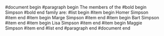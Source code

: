 #document begin
		#paragraph begin
			The members of the #bold begin Simpson #bold end family are:
			#list begin
				#item begin Homer Simpson #item end
				#item begin Marge Simpson #item end
				#item begin Bart Simpson #item end
				#item begin Lisa Simpson #item end
				#item begin Maggie Simpson #item end
			#list end
		#paragraph end
#document end
